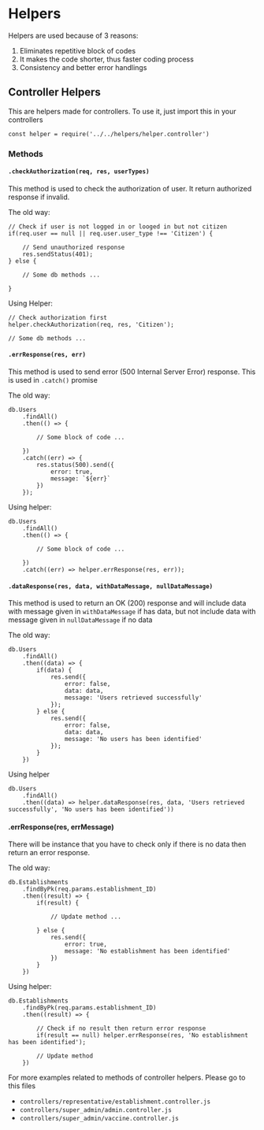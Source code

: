 # Helpers

Helpers are used because of 3 reasons:

1. Eliminates repetitive block of codes
2. It makes the code shorter, thus faster coding process
3. Consistency and better error handlings

## Controller Helpers

This are helpers made for controllers. To use it, just import this in your controllers

`const helper = require('../../helpers/helper.controller')`

### Methods

#### `.checkAuthorization(req, res, userTypes)`

This method is used to check the authorization of user. It return authorized response if invalid.

The old way:

```
// Check if user is not logged in or looged in but not citizen
if(req.user == null || req.user.user_type !== 'Citizen') {

    // Send unauthorized response
    res.sendStatus(401);
} else {

    // Some db methods ...

}
```

Using Helper:

```
// Check authorization first
helper.checkAuthorization(req, res, 'Citizen');

// Some db methods ...

```

#### `.errResponse(res, err)`

This method is used to send error (500 Internal Server Error) response. This is used in `.catch()` promise

The old way:

```
db.Users
    .findAll()
    .then(() => {

        // Some block of code ...
    
    })
    .catch((err) => {
        res.status(500).send({
            error: true,
            message: `${err}`
        })
    });

```

Using helper:

```
db.Users
    .findAll()
    .then(() => {

        // Some block of code ...
    
    })
    .catch((err) => helper.errResponse(res, err));
```

#### `.dataResponse(res, data, withDataMessage, nullDataMessage)`

This method is used to return an OK (200) response and will include data with message given in `withDataMessage` if has data, but not include data with message given in `nullDataMessage` if no data

The old way:

```
db.Users
    .findAll()
    .then((data) => {
        if(data) {
            res.send({
                error: false,
                data: data,
                message: 'Users retrieved successfully'
            });
        } else {
            res.send({
                error: false,
                data: data,
                message: 'No users has been identified'
            });
        }
    })
```

Using helper

```
db.Users
    .findAll()
    .then((data) => helper.dataResponse(res, data, 'Users retrieved successfully', 'No users has been identified'))
```

#### .errResponse(res, errMessage)

There will be instance that you have to check only if there is no data then return an error response. 

The old way:

```
db.Establishments
    .findByPk(req.params.establishment_ID)
    .then((result) => {
        if(result) {

            // Update method ...
        
        } else {
            res.send({
                error: true,
                message: 'No establishment has been identified'
            })
        }
    })
```

Using helper:

```
db.Establishments
    .findByPk(req.params.establishment_ID)
    .then((result) => {

        // Check if no result then return error response
        if(result == null) helper.errResponse(res, 'No establishment has been identified');

        // Update method
    })
```

For more examples related to methods of controller helpers. Please go to this files

- `controllers/representative/establishment.controller.js`
- `controllers/super_admin/admin.controller.js`
- `controllers/super_admin/vaccine.controller.js`
